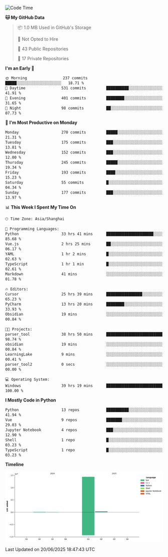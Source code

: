 <!--START_SECTION:waka-->
![Code Time](http://img.shields.io/badge/Code%20Time-431%20hrs%2057%20mins-blue)

**🐱 My GitHub Data** 

> 📦 1.0 MB Used in GitHub's Storage 
 > 
> 🚫 Not Opted to Hire
 > 
> 📜 43 Public Repositories 
 > 
> 🔑 17 Private Repositories 
 > 
**I'm an Early 🐤** 

```text
🌞 Morning                237 commits         █████░░░░░░░░░░░░░░░░░░░░   18.71 % 
🌆 Daytime                531 commits         ██████████░░░░░░░░░░░░░░░   41.91 % 
🌃 Evening                401 commits         ████████░░░░░░░░░░░░░░░░░   31.65 % 
🌙 Night                  98 commits          ██░░░░░░░░░░░░░░░░░░░░░░░   07.73 % 
```
📅 **I'm Most Productive on Monday** 

```text
Monday                   270 commits         █████░░░░░░░░░░░░░░░░░░░░   21.31 % 
Tuesday                  175 commits         ███░░░░░░░░░░░░░░░░░░░░░░   13.81 % 
Wednesday                152 commits         ███░░░░░░░░░░░░░░░░░░░░░░   12.00 % 
Thursday                 245 commits         █████░░░░░░░░░░░░░░░░░░░░   19.34 % 
Friday                   193 commits         ████░░░░░░░░░░░░░░░░░░░░░   15.23 % 
Saturday                 55 commits          █░░░░░░░░░░░░░░░░░░░░░░░░   04.34 % 
Sunday                   177 commits         ███░░░░░░░░░░░░░░░░░░░░░░   13.97 % 
```


📊 **This Week I Spent My Time On** 

```text
🕑︎ Time Zone: Asia/Shanghai

💬 Programming Languages: 
Python                   33 hrs 41 mins      █████████████████████░░░░   85.68 % 
Vue.js                   2 hrs 25 mins       ██░░░░░░░░░░░░░░░░░░░░░░░   06.17 % 
YAML                     1 hr 2 mins         █░░░░░░░░░░░░░░░░░░░░░░░░   02.63 % 
TypeScript               1 hr 1 min          █░░░░░░░░░░░░░░░░░░░░░░░░   02.61 % 
Markdown                 41 mins             ░░░░░░░░░░░░░░░░░░░░░░░░░   01.78 % 

🔥 Editors: 
Cursor                   25 hrs 39 mins      ████████████████░░░░░░░░░   65.23 % 
PyCharm                  13 hrs 20 mins      ████████░░░░░░░░░░░░░░░░░   33.93 % 
Obsidian                 19 mins             ░░░░░░░░░░░░░░░░░░░░░░░░░   00.84 % 

🐱‍💻 Projects: 
parser_tool              38 hrs 50 mins      █████████████████████████   98.74 % 
obsidian                 19 mins             ░░░░░░░░░░░░░░░░░░░░░░░░░   00.84 % 
LearningLake             9 mins              ░░░░░░░░░░░░░░░░░░░░░░░░░   00.41 % 
parser_tool2             0 secs              ░░░░░░░░░░░░░░░░░░░░░░░░░   00.00 % 

💻 Operating System: 
Windows                  39 hrs 19 mins      █████████████████████████   100.00 % 
```

**I Mostly Code in Python** 

```text
Python                   13 repos            ██████████░░░░░░░░░░░░░░░   41.94 % 
Vue                      9 repos             ███████░░░░░░░░░░░░░░░░░░   29.03 % 
Jupyter Notebook         4 repos             ███░░░░░░░░░░░░░░░░░░░░░░   12.90 % 
Shell                    1 repo              █░░░░░░░░░░░░░░░░░░░░░░░░   03.23 % 
TypeScript               1 repo              █░░░░░░░░░░░░░░░░░░░░░░░░   03.23 % 
```



**Timeline**

![Lines of Code chart](https://raw.githubusercontent.com/White1943/White1943/main/assets/bar_graph.png)


 Last Updated on 20/06/2025 18:47:43 UTC
<!--END_SECTION:waka-->
